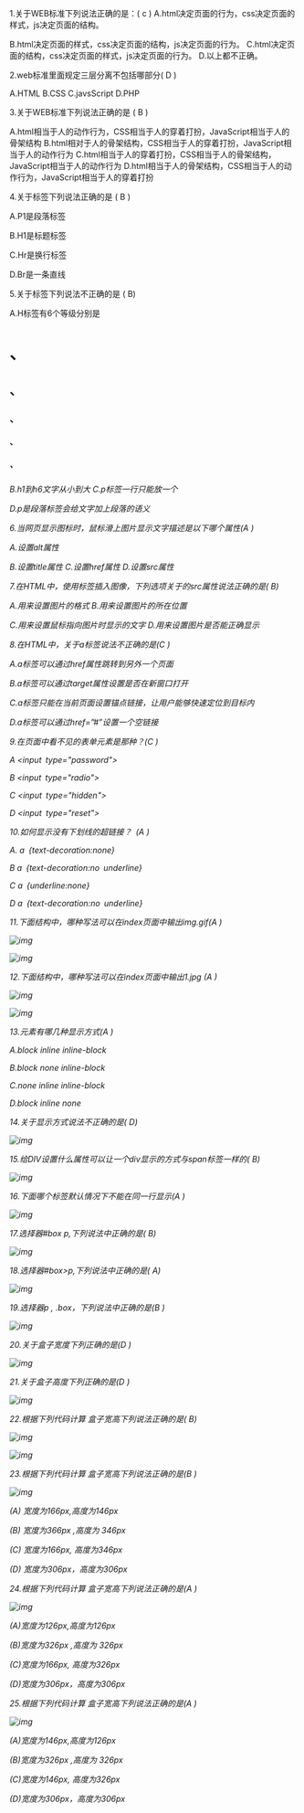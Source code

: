 1.关于WEB标准下列说法正确的是：( c ) 
 A.html决定页面的行为，css决定页面的样式，js决定页面的结构。

B.html决定页面的样式，css决定页面的结构，js决定页面的行为。
 C.html决定页面的结构，css决定页面的样式，js决定页面的行为。
 D.以上都不正确。

 

2.web标准里面规定三层分离不包括哪部分( D ) 

A.HTML
 B.CSS
 C.javsScript
 D.PHP

 

3.关于WEB标准下列说法正确的是 (    B   ) 

A.html相当于人的动作行为，CSS相当于人的穿着打扮，JavaScript相当于人的骨架结构
 B.html相对于人的骨架结构，CSS相当于人的穿着打扮，JavaScript相当于人的动作行为
 C.html相当于人的穿着打扮，CSS相当于人的骨架结构，JavaScript相当于人的动作行为
 D.html相当于人的骨架结构，CSS相当于人的动作行为，JavaScript相当于人的穿着打扮

 

4.关于标签下列说法正确的是 ( B   ) 

A.P1是段落标签

B.H1是标题标签

C.Hr是换行标签

D.Br是一条直线

 

5.关于标签下列说法不正确的是 (   B) 

A.H标签有6个等级分别是<h1>、<h2>、<h3>、<h4>、<h5>、<h6>

B.h1到h6文字从小到大
 C.p标签一行只能放一个

D.p是段落标签会给文字加上段落的语义

 

6.当网页显示图标时，鼠标滑上图片显示文字描述是以下哪个属性(A ) 

A.设置alt属性

B.设置title属性
 C.设置href属性
 D.设置src属性


 7.在HTML中，使用<img>标签插入图像，下列选项关于<img>的src属性说法正确的是( B) 

A.用来设置图片的格式
 B.用来设置图片的所在位置

C.用来设置鼠标指向图片时显示的文字
 D.用来设置图片是否能正确显示

 

8.在HTML中，关于a标签说法不正确的是(C ) 

A.a标签可以通过href属性跳转到另外一个页面

B.a标签可以通过target属性设置是否在新窗口打开

C.a标签只能在当前页面设置锚点链接，让用户能够快速定位到目标内

D.a标签可以通过href=”#”设置一个空链接

 

9.在页面中看不见的表单元素是那种？(C ) 

A <input type="password">

B <input type="radio">

C <input type="hidden">

D <input type="reset">
 
 

10.如何显示没有下划线的超链接？ (A )  

A. a {text-decoration:none}

B a {text-decoration:no underline}

C a {underline:none}

D a {text-decoration:no underline}  

 

 

11.下面结构中，哪种写法可以在index页面中输出img.gif(A   )  

![img](file:///C:\Users\张建平\AppData\Local\Temp\msohtmlclip1\01\clip_image002.jpg)

![img](file:///C:\Users\张建平\AppData\Local\Temp\msohtmlclip1\01\clip_image004.jpg)

 

12.下面结构中，哪种写法可以在index页面中输出1.jpg (A ) 

![img](file:///C:\Users\张建平\AppData\Local\Temp\msohtmlclip1\01\clip_image006.jpg)

![img](file:///C:\Users\张建平\AppData\Local\Temp\msohtmlclip1\01\clip_image008.jpg)

 

 

13.元素有哪几种显示方式(A ) 

A.block   inline     inline-block

B.block   none     inline-block

C.none   inline     inline-block

D.block   inline     none

 

14.关于显示方式说法不正确的是(   D)  

![img](file:///C:\Users\张建平\AppData\Local\Temp\msohtmlclip1\01\clip_image010.jpg)

 

15.给DIV设置什么属性可以让一个div显示的方式与span标签一样的(  B)  

![img](file:///C:\Users\张建平\AppData\Local\Temp\msohtmlclip1\01\clip_image012.jpg)

 

 

16.下面哪个标签默认情况下不能在同一行显示(A  )  

![img](file:///C:\Users\张建平\AppData\Local\Temp\msohtmlclip1\01\clip_image014.jpg)

 

17.选择器#box p,下列说法中正确的是(  B) 

![img](file:///C:\Users\张建平\AppData\Local\Temp\msohtmlclip1\01\clip_image016.jpg)

 

18.选择器#box>p,下列说法中正确的是(  A) 

![img](file:///C:\Users\张建平\AppData\Local\Temp\msohtmlclip1\01\clip_image018.jpg)

 

 

19.选择器p , .box，下列说法中正确的是(B   ) 

![img](file:///C:\Users\张建平\AppData\Local\Temp\msohtmlclip1\01\clip_image020.jpg)

 

 

 

20.关于盒子宽度下列正确的是(D   ) 

![img](file:///C:\Users\张建平\AppData\Local\Temp\msohtmlclip1\01\clip_image022.jpg)

 

 

 

21.关于盒子高度下列正确的是(D   ) 

![img](file:///C:\Users\张建平\AppData\Local\Temp\msohtmlclip1\01\clip_image024.jpg)

 

 

22.根据下列代码计算 盒子宽高下列说法正确的是(   B)  

![img](file:///C:\Users\张建平\AppData\Local\Temp\msohtmlclip1\01\clip_image026.jpg)

![img](file:///C:\Users\张建平\AppData\Local\Temp\msohtmlclip1\01\clip_image028.jpg)

 

 

 

 

23.根据下列代码计算 盒子宽高下列说法正确的是(B  )  

![img](file:///C:\Users\张建平\AppData\Local\Temp\msohtmlclip1\01\clip_image029.png)

(A)  宽度为166px,高度为146px

(B)  宽度为366px ,高度为 346px

(C)  宽度为166px, 高度为346px

(D) 宽度为306px，高度为306px

 

24.根据下列代码计算 盒子宽高下列说法正确的是(A  )  

![img](file:///C:\Users\张建平\AppData\Local\Temp\msohtmlclip1\01\clip_image030.png)

 

(A)宽度为126px,高度为126px

(B)宽度为326px ,高度为 326px

(C)宽度为166px, 高度为326px

(D)宽度为306px，高度为306px

 

 

25.根据下列代码计算 盒子宽高下列说法正确的是(A  )  

![img](file:///C:\Users\张建平\AppData\Local\Temp\msohtmlclip1\01\clip_image031.png)

(A)宽度为146px,高度为126px

(B)宽度为326px ,高度为 326px

(C)宽度为146px, 高度为326px

(D)宽度为306px，高度为306px

 